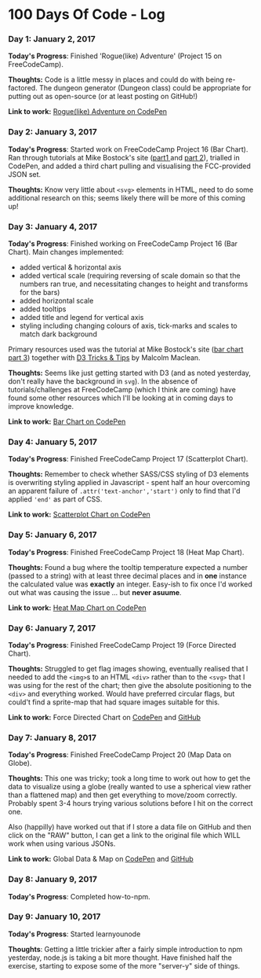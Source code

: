 # 100 Days Of Code - Log

### Day 1: January 2, 2017

**Today's Progress**: Finished 'Rogue(like) Adventure' (Project 15 on
  FreeCodeCamp).

**Thoughts:** Code is a little messy in places and could do with being
re-factored. The dungeon generator (Dungeon class) could be appropriate for
putting out as open-source (or at least posting on GitHub!)

**Link to work:** [Rogue(like) Adventure on CodePen](https://codepen.io/domwakeling/full/ObKvWq/)

### Day 2: January 3, 2017

**Today's Progress**: Started work on FreeCodeCamp Project 16 (Bar
  Chart). Ran through tutorials at Mike Bostock's site
  ([part1 ](https://bost.ocks.org/mike/bar/1) and
  [part 2](https://bost.ocks.org/mike/bar/2)), trialled in CodePen, and added a
  third chart pulling and visualising the FCC-provided JSON set.

**Thoughts:** Know very little about ```<svg>``` elements in HTML, need to do some
additional research on this; seems likely there will be more of this coming up!

### Day 3: January 4, 2017

**Today's Progress**: Finished working on FreeCodeCamp Project 16 (Bar
  Chart). Main changes implemented:

  - added vertical & horizontal axis
  - added vertical scale (requiring reversing of scale domain so that
  the numbers ran true, and necessitating changes to height and transforms for the bars)
  - added horizontal scale
  - added tooltips
  - added title and legend for vertical axis
  - styling including changing colours of axis, tick-marks and scales to match dark background

Primary resources used was the tutorial at Mike Bostock's site
  ([bar chart part 3](https://bost.ocks.org/mike/bar/3)) together with [D3 Tricks & Tips](https://leanpub.com/d3-t-and-t-v4/read) by Malcolm Maclean.

**Thoughts:** Seems like just getting started with D3 (and as noted yesterday, don't really have the background in ```svg```). In the absence of tutorials/challenges at FreeCodeCamp (which I think are coming) have found some other resources which I'll be looking at in coming days to improve knowledge.

**Link to work:** [Bar Chart on CodePen](https://codepen.io/domwakeling/full/XpWpmW/)

### Day 4: January 5, 2017

**Today's Progress**: Finished FreeCodeCamp Project 17 (Scatterplot
  Chart).

**Thoughts:** Remember to check whether SASS/CSS styling of D3 elements is
overwriting styling applied in Javascript - spent half an hour overcoming an
apparent failure  of ```.attr('text-anchor','start')``` only to find that I'd
applied ```'end'``` as part of CSS.

**Link to work:** [Scatterplot Chart on CodePen](https://codepen.io/domwakeling/full/wgBMWb)

### Day 5: January 6, 2017

**Today's Progress**: Finished FreeCodeCamp Project 18 (Heat Map
  Chart).

**Thoughts:** Found a bug where the tooltip temperature expected a number
  (passed to a string) with at least three decimal places and in **one** instance
  the calculated value was **exactly** an integer. Easy-ish to fix once I'd
  worked out what was causing the issue ... but **never asuume**.

**Link to work:** [Heat Map Chart on CodePen](https://codepen.io/domwakeling/full/KawqXJ/)

### Day 6: January 7, 2017

**Today's Progress**: Finished FreeCodeCamp Project 19 (Force Directed
  Chart).

**Thoughts:** Struggled to get flag images showing, eventually realised that
I needed to add the ```<img>```s to an HTML ```<div>``` rather than to
the ```<svg>``` that I was using for the rest of the chart; then give the
absolute positioning to the ```<div>``` and everything worked. Would have preferred
circular flags, but could't find a sprite-map that had square images suitable for this.

**Link to work:** Force Directed Chart on [CodePen](http://codepen.io/domwakeling/full/PWqKPB) and [GitHub](https://github.com/domwakeling/FreeCodeCamp-Project-19)

### Day 7: January 8, 2017

**Today's Progress**: Finished FreeCodeCamp Project 20 (Map Data on Globe).

**Thoughts:** This one was tricky; took a long time to work out how
to get the data to visualize using a globe (really wanted to use a
  spherical view rather than a flattened map) and then get everything
  to move/zoom correctly. Probably spent 3-4 hours trying various
  solutions before I hit on the correct one.

  Also (happilly) have worked out that if I store a data file on
  GitHub and then click on the "RAW" button, I can get a link to
  the original file which WILL work when using various JSONs.

**Link to work:** Global Data & Map on [CodePen](http://codepen.io/domwakeling/full/apvbrO/) and [GitHub](https://github.com/domwakeling/FreeCodeCamp-Project-20)

### Day 8: January 9, 2017

**Today's Progress**: Completed how-to-npm.

### Day 9: January 10, 2017

**Today's Progress**: Started learnyounode

**Thoughts**: Getting a little trickier after a fairly simple introduction to
npm yesterday, node.js is taking a bit more thought. Have finished half the
exercise, starting to expose some of the more "server-y" side of things. 
